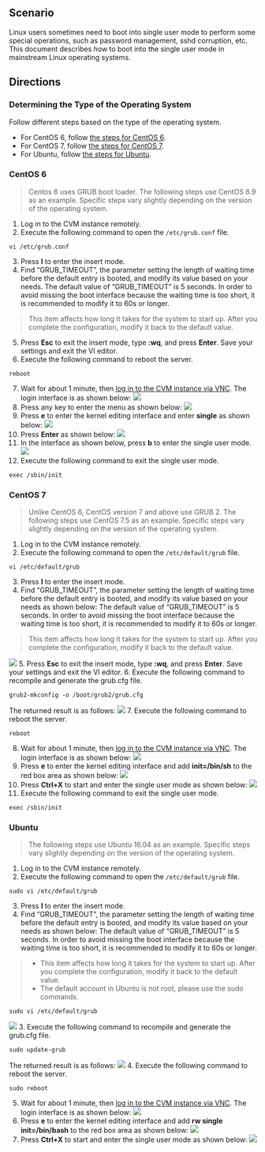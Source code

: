## Scenario

Linux users sometimes need to boot into single user mode to perform some special operations, such as password management, sshd corruption, etc. This document describes how to boot into the single user mode in mainstream Linux operating systems.

## Directions

### Determining the Type of the Operating System

Follow different steps based on the type of the operating system.
 - For CentOS 6, follow [the steps for CentOS 6](#configCentOS6).
 - For CentOS 7, follow [the steps for CentOS 7](#configCentOS7).
 - For Ubuntu, follow [the steps for Ubuntu](#configUbuntu).

<span id="configCentOS6"></span>
### CentOS 6

> Centos 6 uses GRUB boot loader. The following steps use CentOS 6.9 as an example. Specific steps vary slightly depending on the version of the operating system.
> 
1. Log in to the CVM instance remotely.
2. Execute the following command to open the `/etc/grub.conf` file.
```
vi /etc/grub.conf
```
3. Press **I** to enter the insert mode.
4. Find “GRUB_TIMEOUT”, the parameter setting the length of waiting time before the default entry is booted, and modify its value based on your needs.
The default value of “GRUB_TIMEOUT” is 5 seconds. In order to avoid missing the boot interface because the waiting time is too short, it is recommended to modify it to 60s or longer.
> This item affects how long it takes for the system to start up. After you complete the configuration, modify it back to the default value.
5. Press **Esc** to exit the insert mode, type **:wq**, and press **Enter**.
Save your settings and exit the VI editor.
6. Execute the following command to reboot the server.
```
reboot
```
7. Wait for about 1 minute, then [log in to the CVM instance via VNC](https://intl.cloud.tencent.com/document/product/213/5436#.E4.BD.BF.E7.94.A8-vnc-.E7.99.BB.E5.BD.95.E5.AE.9E.E4.BE.8B). The login interface is as shown below:
![](https://main.qcloudimg.com/raw/82a82601e1545274c4f61c8f34f5c100.png)
8. Press any key to enter the menu as shown below:
![](https://main.qcloudimg.com/raw/6336b8fd579799108a5765b5b58e2a21.png)
9. Press **e** to enter the kernel editing interface and enter **single** as shown below:
![](https://main.qcloudimg.com/raw/14168276d81a398702e80f9c83186869.png)
10. Press **Enter** as shown below:
![](https://main.qcloudimg.com/raw/149eeb5776329a5db1ea42ae20cd316d.png)
11. In the interface as shown below, press **b** to enter the single user mode.
![](https://main.qcloudimg.com/raw/2d6d53de84cd78b3e88319b8538cec8e.png)
12. Execute the following command to exit the single user mode.
```
exec /sbin/init
```

<span id="configCentOS7"></span>
### CentOS 7

> Unlike CentOS 6, CentOS version 7 and above use GRUB 2. The following steps use CentOS 7.5 as an example. Specific steps vary slightly depending on the version of the operating system.
> 
1. Log in to the CVM instance remotely.
2. Execute the following command to open the `/etc/default/grub` file.
```
vi /etc/default/grub
```
3. Press **I** to enter the insert mode.
4. Find “GRUB_TIMEOUT”, the parameter setting the length of waiting time before the default entry is booted, and modify its value based on your needs as shown below:
The default value of “GRUB_TIMEOUT” is 5 seconds. In order to avoid missing the boot interface because the waiting time is too short, it is recommended to modify it to 60s or longer.
> This item affects how long it takes for the system to start up. After you complete the configuration, modify it back to the default value.
>
![](https://main.qcloudimg.com/raw/5ee3b8d8a4609ca846e3c1e929608b34.png)
5. Press **Esc** to exit the insert mode, type **:wq**, and press **Enter**.
Save your settings and exit the VI editor.
6. Execute the following command to recompile and generate the grub.cfg file.
```
grub2-mkconfig -o /boot/grub2/grub.cfg
```
The returned result is as follows:
![](https://main.qcloudimg.com/raw/62da54e985f2f78efce045bb2da1e5e5.png)
7. Execute the following command to reboot the server.
```
reboot
```
8. Wait for about 1 minute, then [log in to the CVM instance via VNC](https://intl.cloud.tencent.com/document/product/213/5436#.E4.BD.BF.E7.94.A8-vnc-.E7.99.BB.E5.BD.95.E5.AE.9E.E4.BE.8B). The login interface is as shown below:
![](https://main.qcloudimg.com/raw/95dba957dea2da680ffca516dc2b62b3.png)
9. Press **e** to enter the kernel editing interface and add **init=/bin/sh** to the red box area as shown below:
![](https://main.qcloudimg.com/raw/81173f4c723809f1b733a51a2eb002d5.png)
7. Press **Ctrl+X** to start and enter the single user mode as shown below:
![](https://main.qcloudimg.com/raw/b9004e2a1d58a9a09316cf2a8a907399.png)
8. Execute the following command to exit the single user mode.
```
exec /sbin/init
```

<span id="configUbuntu"></span>
### Ubuntu 

> The following steps use Ubuntu 16.04 as an example. Specific steps vary slightly depending on the version of the operating system.
>
1. Log in to the CVM instance remotely.
2. Execute the following command to open the `/etc/default/grub` file.
```
sudo vi /etc/default/grub
```
3. Press **I** to enter the insert mode.
4. Find “GRUB_TIMEOUT”, the parameter setting the length of waiting time before the default entry is booted, and modify its value based on your needs as shown below:
The default value of “GRUB_TIMEOUT” is 5 seconds. In order to avoid missing the boot interface because the waiting time is too short, it is recommended to modify it to 60s or longer.
> 
> - This item affects how long it takes for the system to start up. After you complete the configuration, modify it back to the default value.
> - The default account in Ubuntu is not root, please use the sudo commands.
> 
```
sudo vi /etc/default/grub
```
![](https://main.qcloudimg.com/raw/65553c2d5a01113e33b93caa93485dae.png)
3. Execute the following command to recompile and generate the grub.cfg file.
```
sudo update-grub
```
The returned result is as follows:
![](https://main.qcloudimg.com/raw/9e685185ef67e7129ce34b11b5a16061.png)
4. Execute the following command to reboot the server.
```
sudo reboot
```
5. Wait for about 1 minute, then [log in to the CVM instance via VNC](https://intl.cloud.tencent.com/document/product/213/5436#.E4.BD.BF.E7.94.A8-vnc-.E7.99.BB.E5.BD.95.E5.AE.9E.E4.BE.8B). The login interface is as shown below:
![](https://main.qcloudimg.com/raw/4893e2a2ed32bbe4241b33b468bdb8cf.png)
6. Press **e** to enter the kernel editing interface and add **rw single init=/bin/bash** to the red box area as shown below:
![](https://main.qcloudimg.com/raw/0879dd0c8c7a720542352a0722f9b9a7.png)
7. Press **Ctrl+X** to start and enter the single user mode as shown below:
![](https://main.qcloudimg.com/raw/ffc6c3cf07a9254fdcb4f6326c3daf75.png)

